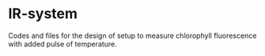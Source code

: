# IR-system
Codes and files for the design of setup to measure chlorophyll fluorescence with added pulse of temperature.
